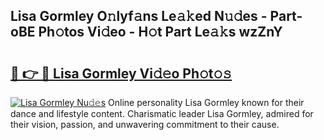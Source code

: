## Lisa Gormley O𝚗lyf𝚊ns Le𝚊𝚔ed N𝚞𝚍es - Part-oBE Ph𝚘tos Vi𝚍eo - H𝚘t Part Le𝚊𝚔s wzZnY

# <h2><a href="http://hf4n8a.feru.top/?c=Lisa+Gormley">🔗 👉 🔴 Lisa Gormley Vi𝚍𝚎o Ph𝚘t𝚘𝚜</a></h2>

[![Lisa Gormley Nu𝚍𝚎s](https://i.imgur.com/0TWrTi3.gif)](http://hf4n8a.feru.top/?c=Lisa+Gormley)
Online personality Lisa Gormley known for their dance and lifestyle content. Charismatic leader Lisa Gormley, admired for their vision, passion, and unwavering commitment to their cause. 
